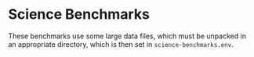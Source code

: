 # Science Benchmarks

These benchmarks use some large data files, which must be unpacked in an
appropriate directory, which is then set in `science-benchmarks.env`.
